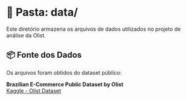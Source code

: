 # 📁 Pasta: data/

Este diretório armazena os arquivos de dados utilizados no projeto de análise da Olist.

## 📦 Fonte dos Dados

Os arquivos foram obtidos do dataset público:

**Brazilian E-Commerce Public Dataset by Olist**  
[Kaggle - Olist Dataset](https://www.kaggle.com/datasets/olistbr/brazilian-ecommerce)